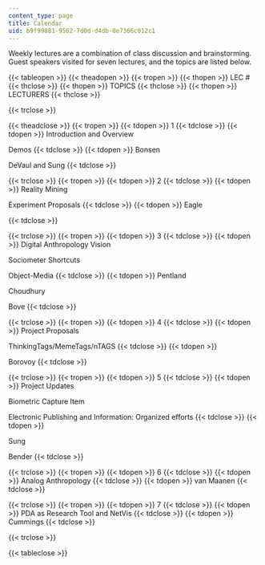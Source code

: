 ```yaml
---
content_type: page
title: Calendar
uid: b9f99881-9562-7d0d-d4db-8e7366c012c1
---
```


Weekly lectures are a combination of class discussion and brainstorming. Guest speakers visited for seven lectures, and the topics are listed below.

{{< tableopen >}}
{{< theadopen >}}
{{< tropen >}}
{{< thopen >}}
LEC #
{{< thclose >}}
{{< thopen >}}
TOPICS
{{< thclose >}}
{{< thopen >}}
LECTURERS
{{< thclose >}}

{{< trclose >}}

{{< theadclose >}}
{{< tropen >}}
{{< tdopen >}}
1
{{< tdclose >}}
{{< tdopen >}}
Introduction and Overview  
  
Demos
{{< tdclose >}}
{{< tdopen >}}
Bonsen  
  
DeVaul and Sung
{{< tdclose >}}

{{< trclose >}}
{{< tropen >}}
{{< tdopen >}}
2
{{< tdclose >}}
{{< tdopen >}}
Reality Mining  
  
Experiment Proposals
{{< tdclose >}}
{{< tdopen >}}
Eagle  
  

{{< tdclose >}}

{{< trclose >}}
{{< tropen >}}
{{< tdopen >}}
3
{{< tdclose >}}
{{< tdopen >}}
Digital Anthropology Vision  
  
Sociometer Shortcuts  
  
Object-Media
{{< tdclose >}}
{{< tdopen >}}
Pentland  
  
Choudhury  
  
Bove
{{< tdclose >}}

{{< trclose >}}
{{< tropen >}}
{{< tdopen >}}
4
{{< tdclose >}}
{{< tdopen >}}
Project Proposals  
  
ThinkingTags/MemeTags/nTAGS
{{< tdclose >}}
{{< tdopen >}}
  
  
Borovoy
{{< tdclose >}}

{{< trclose >}}
{{< tropen >}}
{{< tdopen >}}
5
{{< tdclose >}}
{{< tdopen >}}
Project Updates  
  
Biometric Capture Item  
  
Electronic Publishing and Information: Organized efforts
{{< tdclose >}}
{{< tdopen >}}
  
Sung  
  
Bender
{{< tdclose >}}

{{< trclose >}}
{{< tropen >}}
{{< tdopen >}}
6
{{< tdclose >}}
{{< tdopen >}}
Analog Anthropology
{{< tdclose >}}
{{< tdopen >}}
van Maanen
{{< tdclose >}}

{{< trclose >}}
{{< tropen >}}
{{< tdopen >}}
7
{{< tdclose >}}
{{< tdopen >}}
PDA as Research Tool and NetVis
{{< tdclose >}}
{{< tdopen >}}
Cummings
{{< tdclose >}}

{{< trclose >}}

{{< tableclose >}}